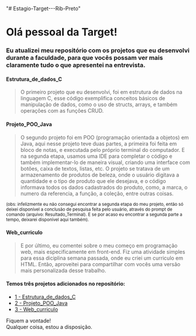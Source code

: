 "# Estagio-Target---Rib-Preto" 

# Olá pessoal da Target!

### Eu atualizei meu repositório com os projetos que eu desenvolvi durante a faculdade, para que vocês possam ver mais claramente tudo o que apresentei na entrevista.


#### Estrutura_de_dados_C
> O primeiro projeto que eu desenvolvi, foi em estrutura de dados na linguagem C, esse código exemplifica conceitos básicos de manipulação de dados, como o uso de structs, arrays, e também operações com as funções CRUD.

#### Projeto_POO_Java
> O segundo projeto foi em POO (programação orientada a objetos) em Java, aqui nesse projeto teve duas partes, a primeira foi feita em bloco de notas, e executada pelo próprio terminal do computador. E na segunda etapa, usamos uma IDE para completar o código e também implementar-lo de maneira visual, criando uma interface com botões, caixa de textos, listas, etc.
O projeto se tratava de um armazenamento de produtos de beleza, onde o usuário digitava a quantidade e o tipo de produto que ele desejava, e o código informava todos os dados cadastrados do produto, como, a marca, o numero da referencia, a função, a coleção, entre outras coisas.

<sub>(obs: infelizmente eu não consegui encontrar a segunda etapa do meu projeto, então só deixei disponível a conclusão de pesquisa feita pelo usuário, através do prompt de comando (arquivo: Resultado_Terminal). E se por acaso eu encontrar a segunda parte a tempo, deixarei disponível aqui também).<sub/>

#### Web_curriculo
> E por último, eu comentei sobre o meu começo em programação web, mais especificamente em front-end.
Fiz uma atividade simples para essa diciplina semana passada, onde eu criei um curriculo em HTML. Então, aproveitei para compartilhar com vocês uma versão mais personalizada desse trabalho.


#### Temos três projetos adicionados no repositório:
- [1 - Estrutura_de_dados_C](https://github.com/ITsL0RIS/Estagio-Target---Rib-Preto/blob/main/1_Estrutura_de_dados_C.c) 
- [2 - Projeto_POO_Java](https://github.com/ITsL0RIS/Estagio-Target---Rib-Preto/tree/main/2_Projeto_POO_Java) 
- [3 - Web_curriculo](https://github.com/ITsL0RIS/Estagio-Target---Rib-Preto/tree/main/3_Web_Curriculo)
  


Fiquem a vontade!   
Qualquer coisa, estou a disposição.
